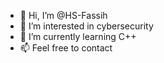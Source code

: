 - 👋 Hi, I’m @HS-Fassih
- 👀 I’m interested in cybersecurity
- 🌱 I’m currently learning C++
- 📫 Feel free to contact

<!---Being a beginner, I am currently in the pricess of learning. While doing this, I opt to share some of the projects I've made.
--->
